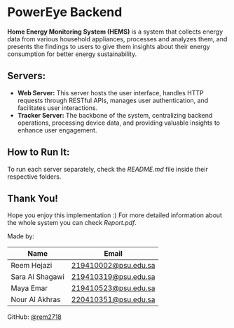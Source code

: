 # PowerEye Backend

**Home Energy Monitoring System (HEMS)** is a system that collects energy data from various household appliances, processes and analyzes them, and presents the findings to users to give them insights about their energy consumption for better energy sustainability.

## Servers:

- **Web Server:** This server hosts the user interface, handles HTTP requests through RESTful APIs, manages user authentication, and facilitates user interactions.
- **Tracker Server:** The backbone of the system, centralizing backend operations, processing device data, and providing valuable insights to enhance user engagement.

## How to Run It:

To run each server separately, check the _README.md_ file inside their respective folders.

## Thank You!

Hope you enjoy this implementation :)
For more detailed information about the whole system you can check _Report.pdf_.

Made by:

| Name         | Email               |
| ------------ | ------------------- |
| Reem Hejazi  | 219410002@psu.edu.sa|
| Sara Al Shagawi | 219410319@psu.edu.sa|
| Maya Emar    | 219410523@psu.edu.sa|
| Nour Al Akhras | 220410351@psu.edu.sa|

GitHub: [@rem2718](https://github.com/rem2718)
